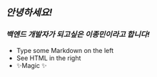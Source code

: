 ## *안녕하세요!*

### *백엔드 개발자가 되고싶은 이종민이라고 합니다!*

- Type some Markdown on the left
- See HTML in the right
- ✨Magic ✨


<!--
**beginner2201/beginner2201** is a ✨ _special_ ✨ repository because its `README.md` (this file) appears on your GitHub profile.

Here are some ideas to get you started:

- 🔭 I’m currently working on ...
- 🌱 I’m currently learning ...
- 👯 I’m looking to collaborate on ...
- 🤔 I’m looking for help with ...
- 💬 Ask me about ...
- 📫 How to reach me: ...
- 😄 Pronouns: ...
- ⚡ Fun fact: ...
-->
